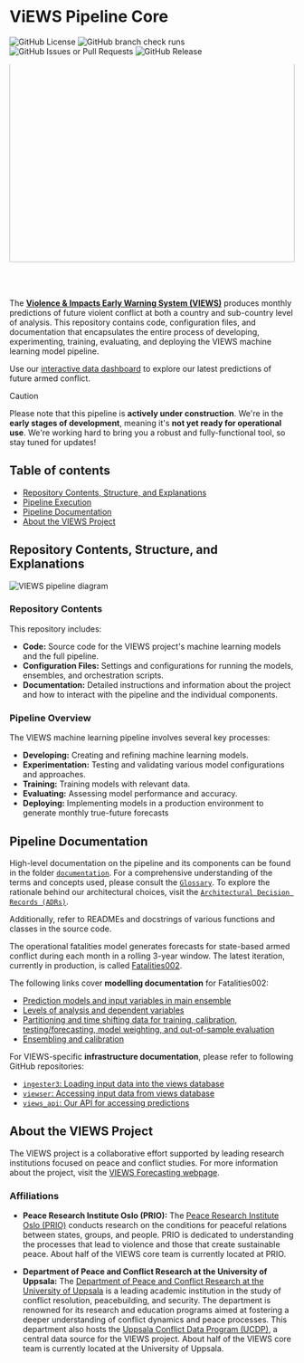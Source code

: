 # ViEWS Pipeline Core

![GitHub License](https://img.shields.io/github/license/views-platform/views-pipeline-core)
![GitHub branch check runs](https://img.shields.io/github/check-runs/views-platform/views-pipeline-core/main)
![GitHub Issues or Pull Requests](https://img.shields.io/github/issues/views-platform/views-pipeline-core)
![GitHub Release](https://img.shields.io/github/v/release/views-platform/views-pipeline-core)

<div style="width: 100%; max-width: 1500px; height: 400px; overflow: hidden; position: relative;">
  <img src="https://pbs.twimg.com/profile_banners/1237000633896652800/1717069203/1500x500" alt="VIEWS Twitter Header" style="position: absolute; top: -50px; width: 100%; height: auto;">
</div>

The [**Violence & Impacts Early Warning System (VIEWS)**](https://viewsforecasting.org/) produces monthly predictions of future violent conflict at both a country and sub-country level of analysis. This repository contains code, configuration files, and documentation that encapsulates the entire process of developing, experimenting, training, evaluating, and deploying the VIEWS machine learning model pipeline.

Use our [interactive data dashboard](https://data.viewsforecasting.org/) to explore our latest predictions of future armed conflict.

> [!CAUTION]
> Please note that this pipeline is **actively under construction**. We're in the **early stages of development**, meaning it's **not yet ready for operational use**. We're working hard to bring you a robust and fully-functional tool, so stay tuned for updates!

## Table of contents

<!-- toc -->
- [Repository Contents, Structure, and Explanations](#repository-contents-structure-and-explanations)
- [Pipeline Execution](#pipeline-execution)
- [Pipeline Documentation](#pipeline-documentation)
- [About the VIEWS Project](#about-the-views-project)


<!-- tocstop -->


## Repository Contents, Structure, and Explanations
![VIEWS pipeline diagram](https://raw.githubusercontent.com/views-platform/views-pipeline-core/main/documentation/pipeline_diagram001.png)

### Repository Contents

This repository includes:

- **Code:** Source code for the VIEWS project's machine learning models and the full pipeline.
- **Configuration Files:** Settings and configurations for running the models, ensembles, and orchestration scripts.
- **Documentation:** Detailed instructions and information about the project and how to interact with the pipeline and the individual components.

### Pipeline Overview

The VIEWS machine learning pipeline involves several key processes:

- **Developing:** Creating and refining machine learning models.
- **Experimentation:** Testing and validating various model configurations and approaches.
- **Training:** Training models with relevant data.
- **Evaluating:** Assessing model performance and accuracy.
- **Deploying:** Implementing models in a production environment to generate monthly true-future forecasts 

## Pipeline Documentation
High-level documentation on the pipeline and its components can be found in the folder [`documentation`](https://github.com/views-platform/views-pipeline-core/tree/main/documentation). For a comprehensive understanding of the terms and concepts used, please consult the [`Glossary`](https://github.com/views-platform/views-pipeline-core/blob/main/documentation/glossary.md). To explore the rationale behind our architectural choices, visit the [`Architectural Decision Records (ADRs)`](https://github.com/views-platform/views-pipeline-core/tree/main/documentation/ADRs).

Additionally, refer to READMEs and docstrings of various functions and classes in the source code.

The operational fatalities model generates forecasts for state-based armed conflict during each month in a rolling 3-year window. 
The latest iteration, currently in production, is called [Fatalities002](https://viewsforecasting.org/early-warning-system/models/fatalities002/).

The following links cover **modelling documentation** for Fatalities002:
- [Prediction models and input variables in main ensemble](https://viewsforecasting.org/views_documentation_models_fatalities002/)
- [Levels of analysis and dependent variables](https://viewsforecasting.org/wp-content/uploads/VIEWS_documentation_LevelsandOutcomes.pdf)
- [Partitioning and time shifting data for training, calibration, testing/forecasting, model weighting, and out-of-sample evaluation](https://viewsforecasting.org/wp-content/uploads/VIEWS_Documentation_Partitioningandtimeshifting_Fatalities002.pdf)
- [Ensembling and calibration](https://viewsforecasting.org/wp-content/uploads/VIEWS_documentation_Ensembling_Fatalities002.pdf)

For VIEWS-specific **infrastructure documentation**, please refer to following GitHub repositories:
- [`ingester3`: Loading input data into the views database](https://github.com/UppsalaConflictDataProgram/ingester3)
- [`viewser`: Accessing input data from views database](https://github.com/prio-data/viewser)
- [`views_api`: Our API for accessing predictions](https://github.com/prio-data/views_api)

## About the VIEWS Project

The VIEWS project is a collaborative effort supported by leading research institutions focused on peace and conflict studies. For more information about the project, visit the [VIEWS Forecasting webpage](https://viewsforecasting.org/).

### Affiliations

- **Peace Research Institute Oslo (PRIO):**
  The [Peace Research Institute Oslo (PRIO)](https://www.prio.org/) conducts research on the conditions for peaceful relations between states, groups, and people. PRIO is dedicated to understanding the processes that lead to violence and those that create sustainable peace. About half of the VIEWS core team is currently located at PRIO.

- **Department of Peace and Conflict Research at the University of Uppsala:**
  The [Department of Peace and Conflict Research at the University of Uppsala](https://www.uu.se/en/department/peace-and-conflict-research) is a leading academic institution in the study of conflict resolution, peacebuilding, and security. The department is renowned for its research and education programs aimed at fostering a deeper understanding of conflict dynamics and peace processes. This department also hosts the [Uppsala Conflict Data Program (UCDP)](https://ucdp.uu.se/), a central data source for the VIEWS project. About half of the VIEWS core team is currently located at the University of Uppsala.
